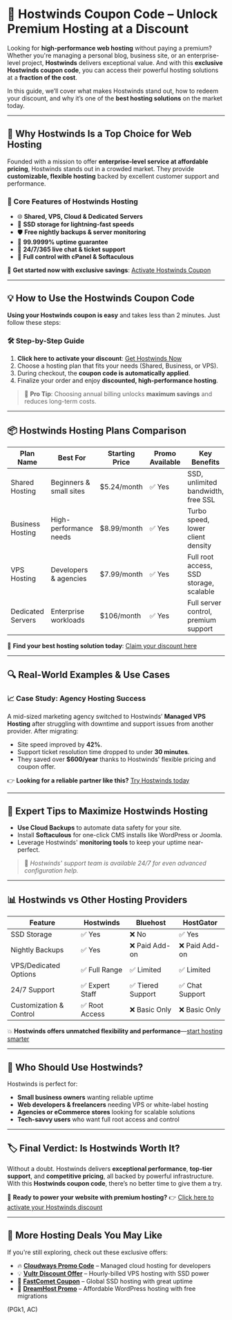 # 💸 Hostwinds Coupon Code – Unlock Premium Hosting at a Discount

Looking for **high-performance web hosting** without paying a premium? Whether you're managing a personal blog, business site, or an enterprise-level project, **Hostwinds** delivers exceptional value. And with this **exclusive Hostwinds coupon code**, you can access their powerful hosting solutions at a **fraction of the cost**.

In this guide, we’ll cover what makes Hostwinds stand out, how to redeem your discount, and why it’s one of the **best hosting solutions** on the market today.

---

## 🚀 Why Hostwinds Is a Top Choice for Web Hosting

Founded with a mission to offer **enterprise-level service at affordable pricing**, Hostwinds stands out in a crowded market. They provide **customizable, flexible hosting** backed by excellent customer support and performance.

### 🔑 Core Features of Hostwinds Hosting

* 🌐 **Shared, VPS, Cloud & Dedicated Servers**
* 💾 **SSD storage for lightning-fast speeds**
* 🛡️ **Free nightly backups & server monitoring**
* 🔄 **99.9999% uptime guarantee**
* 💬 **24/7/365 live chat & ticket support**
* 🔧 **Full control with cPanel & Softaculous**

🎯 **Get started now with exclusive savings**: [Activate Hostwinds Coupon](https://snipitx.com/hostwinds-jy)

---

## 💡 How to Use the Hostwinds Coupon Code

**Using your Hostwinds coupon is easy** and takes less than 2 minutes. Just follow these steps:

### 🛠️ Step-by-Step Guide

1. **Click here to activate your discount**: [Get Hostwinds Now](https://snipitx.com/hostwinds-jy)
2. Choose a hosting plan that fits your needs (Shared, Business, or VPS).
3. During checkout, the **coupon code is automatically applied**.
4. Finalize your order and enjoy **discounted, high-performance hosting**.

> 🔐 **Pro Tip**: Choosing annual billing unlocks **maximum savings** and reduces long-term costs.

---

## 📦 Hostwinds Hosting Plans Comparison

| Plan Name         | Best For                | Starting Price | Promo Available | Key Benefits                            |
| ----------------- | ----------------------- | -------------- | --------------- | --------------------------------------- |
| Shared Hosting    | Beginners & small sites | \$5.24/month   | ✅ Yes           | SSD, unlimited bandwidth, free SSL      |
| Business Hosting  | High-performance needs  | \$8.99/month   | ✅ Yes           | Turbo speed, lower client density       |
| VPS Hosting       | Developers & agencies   | \$7.99/month   | ✅ Yes           | Full root access, SSD storage, scalable |
| Dedicated Servers | Enterprise workloads    | \$106/month    | ✅ Yes           | Full server control, premium support    |

🔧 **Find your best hosting solution today**: [Claim your discount here](https://snipitx.com/hostwinds-jy)

---

## 🔍 Real-World Examples & Use Cases

### 📈 Case Study: Agency Hosting Success

A mid-sized marketing agency switched to Hostwinds’ **Managed VPS Hosting** after struggling with downtime and support issues from another provider. After migrating:

* Site speed improved by **42%**.
* Support ticket resolution time dropped to under **30 minutes**.
* They saved over **\$600/year** thanks to Hostwinds' flexible pricing and coupon offer.

👉 **Looking for a reliable partner like this?** [Try Hostwinds today](https://snipitx.com/hostwinds-jy)

---

## 🧠 Expert Tips to Maximize Hostwinds Hosting

* **Use Cloud Backups** to automate data safety for your site.
* Install **Softaculous** for one-click CMS installs like WordPress or Joomla.
* Leverage Hostwinds' **monitoring tools** to keep your uptime near-perfect.

> 💬 *Hostwinds' support team is available 24/7 for even advanced configuration help.*

---

## 📊 Hostwinds vs Other Hosting Providers

| Feature                 | Hostwinds      | Bluehost         | HostGator      |
| ----------------------- | -------------- | ---------------- | -------------- |
| SSD Storage             | ✅ Yes          | ❌ No             | ✅ Yes          |
| Nightly Backups         | ✅ Yes          | ❌ Paid Add-on    | ❌ Paid Add-on  |
| VPS/Dedicated Options   | ✅ Full Range   | ✅ Limited        | ✅ Limited      |
| 24/7 Support            | ✅ Expert Staff | ✅ Tiered Support | ✅ Chat Support |
| Customization & Control | ✅ Root Access  | ❌ Basic Only     | ❌ Basic Only   |

💥 **Hostwinds offers unmatched flexibility and performance**—[start hosting smarter](https://snipitx.com/hostwinds-jy)

---

## 🏁 Who Should Use Hostwinds?

Hostwinds is perfect for:

* **Small business owners** wanting reliable uptime
* **Web developers & freelancers** needing VPS or white-label hosting
* **Agencies or eCommerce stores** looking for scalable solutions
* **Tech-savvy users** who want full root access and control

---

## 🏷️ Final Verdict: Is Hostwinds Worth It?

Without a doubt. Hostwinds delivers **exceptional performance**, **top-tier support**, and **competitive pricing**, all backed by powerful infrastructure. With this **Hostwinds coupon code**, there’s no better time to give them a try.

🎁 **Ready to power your website with premium hosting?**
👉 [Click here to activate your Hostwinds discount](https://snipitx.com/hostwinds-jy)

---

## 🔁 More Hosting Deals You May Like

If you're still exploring, check out these exclusive offers:

* 🔥 **[Cloudways Promo Code](https://snipitx.com/cloudways-jy)** – Managed cloud hosting for developers
* 💡 **[Vultr Discount Offer](https://snipitx.com/vultr-jy)** – Hourly-billed VPS hosting with SSD power
* 🎯 **[FastComet Coupon](https://snipitx.com/fastcomet-jy)** – Global SSD hosting with great uptime
* 🚀 **[DreamHost Promo](https://snipitx.com/dreamhost-jy)** – Affordable WordPress hosting with free migrations



(PGk1, AC)